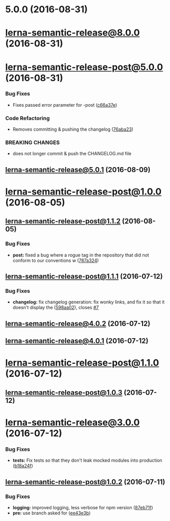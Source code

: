 <a name="5.0.0"></a>
# 5.0.0 (2016-08-31)



<a name="lerna-semantic-release@8.0.0"></a>
# lerna-semantic-release@8.0.0 (2016-08-31)



<a name="lerna-semantic-release-post@5.0.0"></a>
# lerna-semantic-release-post@5.0.0 (2016-08-31)


### Bug Fixes

* Fixes passed error parameter for -post ([c66a37e](https://github.com/atlassian/lerna-semantic-release/commit/c66a37e))


### Code Refactoring

* Removes committing & pushing the changelog ([76aba23](https://github.com/atlassian/lerna-semantic-release/commit/76aba23))


### BREAKING CHANGES

* does not longer commit & push the CHANGELOG.md file



<a name="lerna-semantic-release@5.0.1"></a>
## lerna-semantic-release@5.0.1 (2016-08-09)



<a name="lerna-semantic-release-post@1.0.0"></a>
# lerna-semantic-release-post@1.0.0 (2016-08-05)



<a name="lerna-semantic-release-post@1.1.2"></a>
## lerna-semantic-release-post@1.1.2 (2016-08-05)


### Bug Fixes

* **post:** fixed a bug where a rogue tag in the repository that did not conform to our conventions w ([787a324](https://github.com/atlassian/lerna-semantic-release/commit/787a324))



<a name="lerna-semantic-release-post@1.1.1"></a>
## lerna-semantic-release-post@1.1.1 (2016-07-12)


### Bug Fixes

* **changelog:** fix changelog generation: fix wonky links, and fix it so that it doesn't display the ([598aa02](https://github.com/atlassian/lerna-semantic-release/commit/598aa02)), closes [#7](https://github.com/atlassian/lerna-semantic-release/issues/7)



<a name="lerna-semantic-release@4.0.2"></a>
## lerna-semantic-release@4.0.2 (2016-07-12)



<a name="lerna-semantic-release@4.0.1"></a>
## lerna-semantic-release@4.0.1 (2016-07-12)



<a name="lerna-semantic-release-post@1.1.0"></a>
# lerna-semantic-release-post@1.1.0 (2016-07-12)



<a name="lerna-semantic-release-post@1.0.3"></a>
## lerna-semantic-release-post@1.0.3 (2016-07-12)



<a name="lerna-semantic-release@3.0.0"></a>
# lerna-semantic-release@3.0.0 (2016-07-12)


### Bug Fixes

* **tests:** Fix tests so that they don't leak mocked modules into production ([b18a24f](https://github.com/atlassian/lerna-semantic-release/commit/b18a24f))



<a name="lerna-semantic-release-post@1.0.2"></a>
## lerna-semantic-release-post@1.0.2 (2016-07-11)


### Bug Fixes

* **logging:** improved logging, less verbose for npm version ([87eb71f](https://github.com/atlassian/lerna-semantic-release/commit/87eb71f))
* **pre:** use branch asked for ([ee43e3b](https://github.com/atlassian/lerna-semantic-release/commit/ee43e3b))



